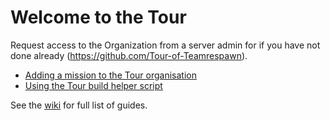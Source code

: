 # Welcome to the Tour

Request access to the Organization from a server admin for if you have not done already (<https://github.com/Tour-of-Teamrespawn>).

- [Adding a mission to the Tour organisation](https://github.com/Tour-of-Teamrespawn/.github/wiki/Add_Mission_to_Tour)
- [Using the Tour build helper script](https://github.com/Tour-of-Teamrespawn/_build#readme)

See the [wiki](https://github.com/Tour-of-Teamrespawn/.github/wiki) for full list of guides.
